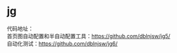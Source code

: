 # jg

代码地址：<br/>
首页图自动配置和半自动配置工具：https://github.com/dblnjsw/jg5/ <br/>
自动化测试：https://github.com/dblnjsw/jg6/
